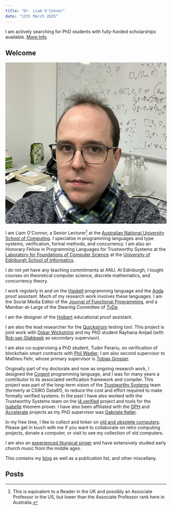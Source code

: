 ```yaml
---
title: "Dr. Liam O'Connor"
date: "12th March 2025"
---
```

<div class="infobox"> I am actively searching for PhD students with fully-funded scholarships available. 
<a href="/work_with_me.html" class="infobutton">More Info</a> </div>

<h2>Welcome</h2>

<img src="/images/me.jpeg" class='portrait' />

I am Liam O'Connor, a Senior Lecturer[^1] at the <a href="https://comp.anu.edu.au/">Australian National University School of Computing</a>. I specialise
in programming languages and type systems, verification, formal methods, and concurrency. I am also an Honorary Fellow in Programming Languages for Trustworthy Systems at the <a href="http://web.inf.ed.ac.uk/lfcs">Laboratory for Foundations of Computer Science</a> at the <a href="http://inf.ed.ac.uk">University of Edinburgh School of Informatics</a>.

I do not yet have any teaching commitments at ANU. At Edinburgh, I tought courses on theoretical computer science, discrete mathematics, and concurrency theory.

I work
regularly in and on the <a href="http://haskell.org">Haskell</a> programming language and the
<a href="http://wiki.portal.chalmers.se/agda/pmwiki.php">Agda</a> proof assistant. Much of my
research work involves these languages. I am the Social Media Editor of the <a href="https://twitter.com/cup_jfp">Journal of Functional Programming</a>, and a Member-at-Large of the Steering Committee of <a href="http://tydeworkshop.org/">TyDe</a>. <!-- I am also the Publicity Chair of the <a href="http://scottish-pl-institute.github.io/">Scottish Programming Languages Institute</a>.-->

I am the designer of the <a href="http://liamoc.net/holbert">Holbert</a> educational proof assistant.

I am also the lead researcher for the <a href="https://quickstrom.io">Quickstrom</a> testing tool. This project is joint work with <a href="https://wickstrom.tech/">Oskar Wickström</a> and my PhD student Rayhana Amjad (with <a href="http://theory.stanford.edu/~rvg/">Rob van Glabbeek</a> as secondary supervisor).

I am also co-supervising a PhD student, Tudor Ferariu, on verification of blockchain smart contracts with <a href="https://homepages.inf.ed.ac.uk/wadler/">Phil Wadler</a>. I am also second supervisor to Mathieu Fehr, whose primary supervisor is <a href="https://grosser.science/">Tobias Grosser</a>.

Originally part of my doctorate and now as ongoing research work, I designed the <a href="https://trustworthy.systems/projects/OLD/cogent">Cogent</a> programming language,
and I was for many years a
contributor to its
associated verification framework and compiler. This project was part of the long-term vision of the
<a href="https://trustworthy.systems">Trustworthy Systems</a> team (formerly at CSIRO Data61), to reduce the cost and effort required to make formally verified systems.
In the past I have also worked with the Trustworthy Systems team on the <a href="https://trustworthy.systems/projects/seL4-verification/">l4.verified</a> project and tools for the <a href="http://www.cl.cam.ac.uk/research/hvg/Isabelle/">Isabelle</a>
theorem prover.</a> I have also been affiliated with
the <a href="http://www.haskell.org/haskellwiki/GHC/Data_Parallel_Haskell">DPH</a> and
<a href="https://github.com/AccelerateHS/accelerate">Accelerate</a> projects as my PhD supervisor
was <a href="https://www.uu.nl/medewerkers/GKKeller">Gabriele Keller</a>.

In my free time, I like to collect and tinker on <a href="/computers.html">old and obsolete computers</a>. Please get in touch with me if you want to collaborate on retro computing projects, donate a computer, or visit to see my collection of old computers.

I am also an <a href="/churchmusic.html">experienced liturgical singer</a> and have extensively studied early church music from the middle ages. 

This contains my <a href="/posts/archive.html">blog</a> as well as a publication list, and other miscellany.

[^1]: This is equivalent to a Reader in the UK and possibly an Associate Professor in the US, but lower than the Associate Professor rank here in Australia.

<h2>Posts</h2>
